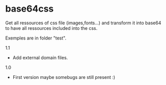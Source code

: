 # base64css

Get all ressources of css file (images,fonts...) and transform it into base64 to have all ressources included into the css.

Exemples are in folder "test".

1.1

- Add external domain files.

1.0 

- First version maybe somebugs are still present :)
